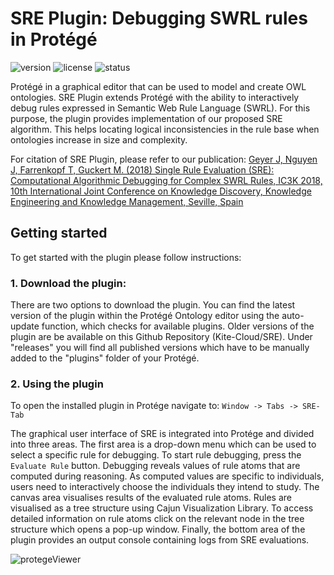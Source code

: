 # SRE Plugin: Debugging SWRL rules in Protégé 

![version](https://img.shields.io/badge/version-0.2.1-blue) ![license](https://img.shields.io/badge/license-GPLv3-purple) ![status](https://img.shields.io/badge/activity%20status-paused-lightgrey)

Protégé in a graphical editor that can be used to model and create OWL ontologies. SRE Plugin extends Protégé with the ability to interactively debug rules expressed in Semantic Web Rule Language (SWRL). For this purpose, the plugin provides implementation of our proposed SRE algorithm. This helps locating logical inconsistencies in the rule base when ontologies increase in size and complexity.

For citation of SRE Plugin, please refer to our publication:
[Geyer J, Nguyen J, Farrenkopf T, Guckert M. (2018) Single Rule Evaluation (SRE): Computational Algorithmic Debugging for Complex SWRL Rules, IC3K 2018, 10th International Joint Conference on Knowledge Discovery, Knowledge Engineering and Knowledge Management, Seville, Spain](https://www.scitepress.org/Papers/2018/69241/69241.pdf)



## Getting started
To get started with the plugin please follow instructions: 

### 1. Download the plugin:
There are two options to download the plugin. 
You can find the latest version of the plugin within the Protégé Ontology editor using the auto-update function, which checks for available plugins. Older versions of the plugin are be available on this Github Repository (Kite-Cloud/SRE). Under "releases" you will find all published versions which have to be manually added to the "plugins" folder of your Protégé.

### 2. Using the plugin
To open the installed plugin in Protége navigate to: `Window -> Tabs -> SRE-Tab`

The graphical user interface of SRE is integrated into Protége and divided into three areas. The first area is a drop-down menu which can be used to select a specific rule for debugging. To start rule debugging, press the `Evaluate Rule` button.
Debugging reveals values of rule atoms that are computed during reasoning. As computed values are specific to individuals, users need to interactively choose the individuals they intend to study. The canvas area visualises results of the evaluated rule atoms. Rules are visualised as a tree structure using Cajun Visualization Library. To access detailed information on rule atoms click on the relevant node in the tree structure which opens a pop-up window. Finally, the bottom area of the plugin provides an output console containing logs from SRE evaluations. 

![protegeViewer](https://user-images.githubusercontent.com/39269984/117508280-9aa74a80-af88-11eb-82ed-5464d7e7e001.PNG)
